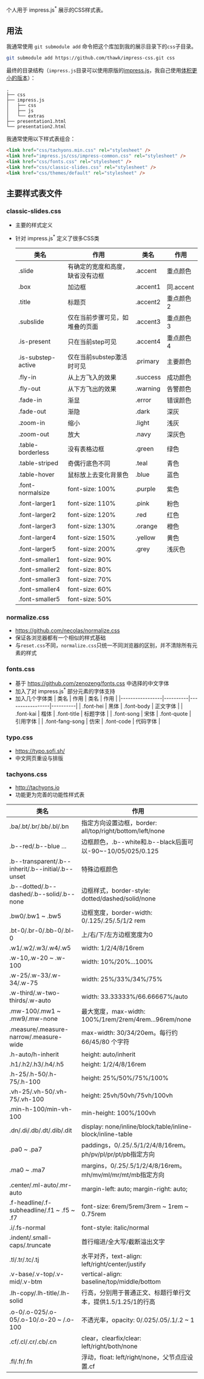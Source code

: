 个人用于 impress.js<sup>*</sup> 展示的CSS样式表。

## 用法

我通常使用 ``git submodule add`` 命令把这个库加到我的展示目录下的``css``子目录。

```sh
git submodule add https://github.com/thawk/impress-css.git css
```

最终的目录结构（``impress.js``目录可以使用原版的[impress.js](https://github.com/impress/impress.js)，我自己使用[体积更小的版本](https://github.com/thawk/impress-shim)）：
```
.
├── css
├── impress.js
│   ├── css
│   ├── js
│   └── extras
├── presentation1.html
└── presentation2.html
```

我通常使用以下样式表组合：

```html
<link href="css/tachyons.min.css" rel="stylesheet" />
<link href="impress.js/css/impress-common.css" rel="stylesheet" />
<link href="css/fonts.css" rel="stylesheet" />
<link href="css/classic-slides.css" rel="stylesheet" />
<link href="css/themes/default" rel="stylesheet" />
```

## 主要样式表文件

### classic-slides.css

* 主要的样式定义
* 针对 impress.js<sup>*</sup> 定义了很多CSS类

  | 类名               | 作用                             | 类名     | 作用      |
  |--------------------|----------------------------------|----------|-----------|
  | .slide             | 有确定的宽度和高度，缺省没有边框 | .accent  | 重点颜色  |
  | .box               | 加边框                           | .accent1 | 同.accent |
  | .title             | 标题页                           | .accent2 | 重点颜色2 |
  | .subslide          | 仅在当前步骤可见，如堆叠的页面   | .accent3 | 重点颜色3 |
  | .is-present        | 只在当前step可见                 | .accent4 | 重点颜色4 |
  | .is-substep-active | 仅在当前substep激活时可见        | .primary | 主要颜色  |
  | .fly-in            | 从上方飞入的效果                 | .success | 成功颜色  |
  | .fly-out           | 从下方飞出的效果                 | .warning | 告警颜色  |
  | .fade-in           | 渐显                             | .error   | 错误颜色  |
  | .fade-out          | 渐隐                             | .dark    | 深灰      |
  | .zoom-in           | 缩小                             | .light   | 浅灰      |
  | .zoom-out          | 放大                             | .navy    | 深灰色    |
  | .table-borderless  | 没有表格边框                     | .green   | 绿色      |
  | .table-striped     | 奇偶行底色不同                   | .teal    | 青色      |
  | .table-hover       | 鼠标放上去变化背景色             | .blue    | 蓝色      |
  | .font-normalsize   | font-size: 100%                  | .purple  | 紫色      |
  | .font-larger1      | font-size: 110%                  | .pink    | 粉色      |
  | .font-larger2      | font-size: 120%                  | .red     | 红色      |
  | .font-larger3      | font-size: 130%                  | .orange  | 橙色      |
  | .font-larger4      | font-size: 150%                  | .yellow  | 黄色      |
  | .font-larger5      | font-size: 200%                  | .grey    | 浅灰色    |
  | .font-smaller1     | font-size: 90%                   |          |           |
  | .font-smaller2     | font-size: 80%                   |          |           |
  | .font-smaller3     | font-size: 70%                   |          |           |
  | .font-smaller4     | font-size: 60%                   |          |           |
  | .font-smaller5     | font-size: 50%                   |          |           |

  
### normalize.css

* https://github.com/necolas/normalize.css
* 保证各浏览器都有一个相似的样式基础
* 与``reset.css``不同，``normalize.css``只统一不同浏览器的区别，并不清除所有元素的样式

### fonts.css

* 基于 https://github.com/zenozeng/fonts.css 中选择的中文字体
* 加入了对 impress.js<sup>*</sup> 部分元素的字体支持
* 加入几个字体类
  | 类名            | 作用     | 类名            | 作用     |
  |-----------------|----------|-----------------|----------|
  | .font-hei       | 黑体     | .font-body      | 正文字体 |
  | .font-kai       | 楷体     | .font-title     | 标题字体 |
  | .font-song      | 宋体     | .font-quote     | 引用字体 |
  | .font-fang-song | 仿宋     | .font-code      | 代码字体 |

### typo.css

* https://typo.sofi.sh/
* 中文网页重设与排版

### tachyons.css

* http://tachyons.io
* 功能更为完善的功能性样式表

| 类名                                              | 作用                                                         |
|---------------------------------------------------|--------------------------------------------------------------|
| .ba/.bt/.br/.bb/.bl/.bn                           | 指定方向设置边框，border: all/top/right/bottom/left/none     |
| .b--red/.b--blue ...                              | 边框颜色，.b--white和.b--black后面可以-90~-10/05/025/0.125   |
| .b--transparent/.b--inherit/.b--initial/.b--unset | 特殊边框颜色                                                 |
| .b--dotted/.b--dashed/.b--solid/.b--none          | 边框样式，border-style: dotted/dashed/solid/none             |
| .bw0/.bw1 ~ .bw5                                  | 边框宽度，border-width: 0/.125/.25/.5/1/2 rem                |
| .bt-0/.br-0/.bb-0/.bl-0                           | 上/右/下/左方边框宽度为0                                     |
| .w1/.w2/.w3/.w4/.w5                               | width: 1/2/4/8/16rem                                         |
| .w-10,.w-20 ~ .w-100                              | width: 10%/20%...100%                                        |
| .w-25/.w-33/.w-34/.w-75                           | width: 25%/33%/34%/75%                                       |
| .w-third/.w-two-thirds/.w-auto                    | width: 33.33333%/66.66667%/auto                              |
| .mw-100/.mw1 ~ .mw9/.mw-none                      | 最大宽度，max-width: 100%/1rem/2rem/4rem...96rem/none        |
| .measure/.measure-narrow/.measure-wide            | max-width: 30/34/20em。每行约 66/45/80 个字符                |
| .h-auto/h-inherit                                 | height: auto/inherit                                         |
| .h1/.h2/.h3/.h4/.h5                               | height: 1/2/4/8/16rem                                        |
| .h-25/.h-50/.h-75/.h-100                          | height: 25%/50%/75%/100%                                     |
| .vh-25/.vh-50/.vh-75/.vh-100                      | height: 25vh/50vh/75vh/100vh                                 |
| .min-h-100/min-vh-100                             | min-height: 100%/100vh                                       |
| .dn/.di/.db/.dt/.dib/.dit                         | display: none/inline/block/table/inline-block/inline-table   |
| .pa0 ~ .pa7                                       | paddings，0/.25/.5/1/2/4/8/16rem。ph/pv/pl/pr/pt/pb指定方向  |
| .ma0 ~ .ma7                                       | margins，0/.25/.5/1/2/4/8/16rem。mh/mv/ml/mr/mt/mb指定方向   |
| .center/.ml-auto/.mr-auto                         | margin-left: auto; margin-right: auto;                       |
| .f-headline/.f-subheadline/.f1 ~ .f5 ~ .f7        | font-size: 6rem/5rem/3rem ~ 1rem ~ 0.75rem                   |
| .i/.fs-normal                                     | font-style: italic/normal                                    |
| .indent/.small-caps/.truncate                     | 首行缩进/全大写/截断溢出文字                                 |
| .tl/.tr/.tc/.tj                                   | 水平对齐，text-align: left/right/center/justify              |
| .v-base/.v-top/.v-mid/.v-btm                      | vertical-align: baseline/top/middle/bottom                   |
| .lh-copy/.lh-title/.lh-solid                      | 行高，分别用于普通正文、标题行单行文本，提供1.5/1.25/1的行高 |
| .o-0/.o-025/.o-05/.o-10/.o-20 ~ /.o-100           | 不透光率，opacity: 0/.025/.05/.1/.2 ~ 1                      |
| .cf/.cl/.cr/.cb/.cn                               | clear，clearfix/clear: left/right/both/none                  |
| .fl/.fr/.fn                                       | 浮动，float: left/right/none，父节点应设置.cf                |

